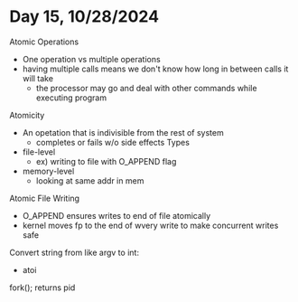 # Day 15, 10/28/2024

Atomic Operations
- One operation vs multiple operations
- having multiple calls means we don't know how long in between calls it will take 
  - the processor may go and deal with other commands while executing program

Atomicity
- An opetation that is indivisible from the rest of system
  - completes or fails w/o side effects
Types
- file-level
  - ex) writing to file with O_APPEND flag
- memory-level
  - looking at same addr in mem

Atomic File Writing
- O_APPEND ensures writes to end of file atomically
- kernel moves fp to the end of wvery write to make concurrent writes safe

Convert string from like argv to int:
- atoi

fork();
returns pid 